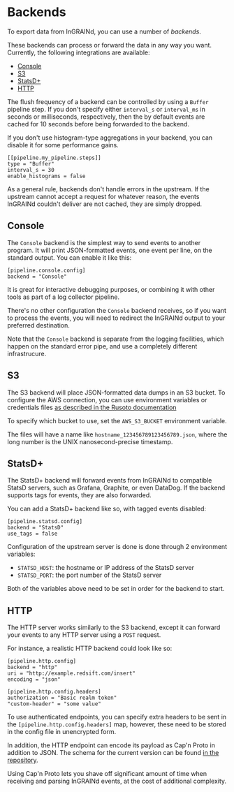 # Backends

To export data from InGRAINd, you can use a number of _backends_.

These backends can process or forward the data in any way you
want. Currently, the following integrations are available:

 * [Console](#console)
 * [S3](#s3)
 * [StatsD+](#statsd)
 * [HTTP](#http)
 
The flush frequency of a backend can be controlled by using a `Buffer`
pipeline step. If you don't specify either `interval_s` or
`interval_ms` in seconds or milliseconds, respectively, then the by
default events are cached for 10 seconds before being forwarded to the
backend.

If you don't use histogram-type aggregations in your backend, you can
disable it for some performance gains.


	[[pipeline.my_pipeline.steps]]
	type = "Buffer"
	interval_s = 30
	enable_histograms = false
	
As a general rule, backends don't handle errors in the upstream. If
the upstream cannot accept a request for whatever reason, the events
InGRAINd couldn't deliver are not cached, they are simply dropped.

## Console

The `Console` backend is the simplest way to send events to another
program. It will print JSON-formatted events, one event per line, on
the standard output. You can enable it like this:

	[pipeline.console.config]
	backend = "Console"
	
It is great for interactive debugging purposes, or combining it with
other tools as part of a log collector pipeline.

There's no other configuration the `Console` backend receives, so if
you want to process the events, you will need to redirect the InGRAINd
output to your preferred destination.

Note that the `Console` backend is separate from the logging
facilities, which happen on the standard error pipe, and use a completely different infrastrucure.

## S3

The S3 backend will place JSON-formatted data dumps in an S3
bucket. To configure the AWS connection, you can use environment
variables or credentials files [as described in the Rusoto
documentation](https://github.com/rusoto/rusoto/blob/master/AWS-CREDENTIALS.md)

To specify which bucket to use, set the `AWS_S3_BUCKET` environment
variable.

The files will have a name like `hostname_123456789123456789.json`,
where the long number is the UNIX nanosecond-precise timestamp.

## StatsD+

The StatsD+ backend will forward events from InGRAINd to compatible
StatsD servers, such as Grafana, Graphite, or even DataDog. If the
backend supports tags for events, they are also forwarded.

You can add a StatsD+ backend like so, with tagged events disabled:

	[pipeline.statsd.config]
	backend = "StatsD"
	use_tags = false

Configuration of the upstream server is done is done through
2 environment variables:

 * `STATSD_HOST`: the hostname or IP address of the StatsD server
 * `STATSD_PORT`: the port number of the StatsD server
 
Both of the variables above need to be set in order for the backend to
start.

## HTTP

The HTTP server works similarly to the S3 backend, except it can
forward your events to any HTTP server using a `POST` request.

For instance, a realistic HTTP backend could look like so:

	[pipeline.http.config]
	backend = "http"
	uri = "http://example.redsift.com/insert"
	encoding = "json"

	[pipeline.http.config.headers]
	authorization = "Basic realm token"
	"custom-header" = "some value"

To use authenticated endpoints, you can specify extra headers to be
sent in the `[pipeline.http.config.headers]` map, however, these need
to be stored in the config file in unencrypted form.

In addition, the HTTP endpoint can encode its payload as Cap'n Proto in
addition to JSON. The schema for the current version can be found [in
the
repository](https://github.com/redsift/ingraind/blob/master/schema/ingraind.capnp).

Using Cap'n Proto lets you shave off significant amount of time when
receiving and parsing InGRAINd events, at the cost of additional
complexity.

